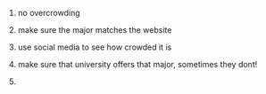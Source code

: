 1. no overcrowding
2. make sure the major matches the website

1. use social media to see how crowded it is
2. make sure that university offers that major, sometimes they dont!
3. 
